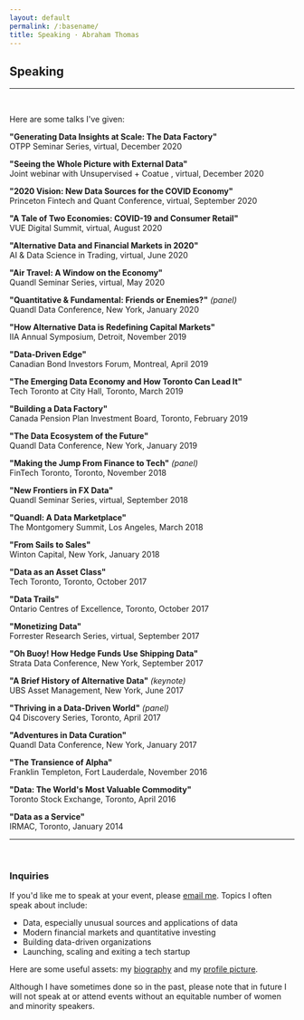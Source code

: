 ```yaml
---
layout: default
permalink: /:basename/
title: Speaking · Abraham Thomas
---
```


## Speaking

----

<br/>

Here are some talks I've given:

**"Generating Data Insights at Scale: The Data Factory"** <br/>
OTPP Seminar Series, virtual, December 2020

**"Seeing the Whole Picture with External Data"** <br/>
Joint webinar with Unsupervised + Coatue , virtual, December 2020

**"2020 Vision: New Data Sources for the COVID Economy"** <br/>
Princeton Fintech and Quant Conference, virtual, September 2020  

**"A Tale of Two Economies: COVID-19 and Consumer Retail"** <br/>
VUE Digital Summit, virtual, August 2020

**"Alternative Data and Financial Markets in 2020"** <br/>
AI & Data Science in Trading, virtual, June 2020

**"Air Travel: A Window on the Economy"** <br/>
Quandl Seminar Series, virtual, May 2020

**"Quantitative & Fundamental: Friends or Enemies?"** *(panel)* <br/>
Quandl Data Conference, New York, January 2020

**"How Alternative Data is Redefining Capital Markets"** <br/>
IIA Annual Symposium, Detroit, November 2019

**"Data-Driven Edge"** <br/>
Canadian Bond Investors Forum, Montreal, April 2019

**"The Emerging Data Economy and How Toronto Can Lead It"** <br/>
Tech Toronto at City Hall, Toronto, March 2019

**"Building a Data Factory"** <br/>
Canada Pension Plan Investment Board, Toronto, February 2019

**"The Data Ecosystem of the Future"** <br/>
Quandl Data Conference, New York, January 2019

**"Making the Jump From Finance to Tech"** *(panel)* <br/>
FinTech Toronto, Toronto, November 2018

**"New Frontiers in FX Data"** <br/>
Quandl Seminar Series, virtual, September 2018

**"Quandl: A Data Marketplace"** <br/>
The Montgomery Summit, Los Angeles, March 2018

**"From Sails to Sales"** <br/>
Winton Capital, New York, January 2018

**"Data as an Asset Class"** <br/>
Tech Toronto, Toronto, October 2017

**"Data Trails"** <br/>
Ontario Centres of Excellence, Toronto, October 2017

**"Monetizing Data"** <br/>
Forrester Research Series, virtual, September 2017

**"Oh Buoy!  How Hedge Funds Use Shipping Data"** <br/>
Strata Data Conference, New York, September 2017

**"A Brief History of Alternative Data"** *(keynote)* <br/>
UBS Asset Management, New York, June 2017

**"Thriving in a Data-Driven World"** *(panel)* <br/>
Q4 Discovery Series, Toronto, April 2017

**"Adventures in Data Curation"** <br/>
Quandl Data Conference, New York, January 2017

**"The Transience of Alpha"** <br/>
Franklin Templeton, Fort Lauderdale, November 2016

**"Data: The World's Most Valuable Commodity"** <br/>
Toronto Stock Exchange, Toronto, April 2016

**"Data as a Service"** <br/>
IRMAC, Toronto, January 2014

-----

<br/>

### Inquiries


If you'd like me to speak at your event, please [email me](mailto:athos1@gmail.com).  Topics I often speak about include: 

- Data, especially unusual sources and applications of data
- Modern financial markets and quantitative investing
- Building data-driven organizations
- Launching, scaling and exiting a tech startup

Here are some useful assets: my [biography](/assets/docs/Abraham-Thomas-bio.txt) and my [profile picture](/assets/img/Abraham-Thomas.jpg).

Although I have sometimes done so in the past, please note that in future I will not speak at or attend events without an equitable number of women and minority speakers.

<br/>
<br/>
<br/>